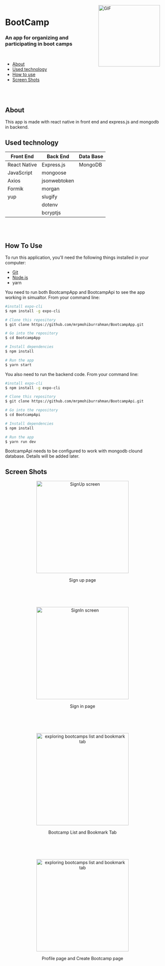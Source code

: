 <img align="right" alt="GIF" src="https://raw.githubusercontent.com/mrpmohiburrahman/BootcampApp/master/assets/gifs/bootcamp%20app%20demo_width_256.gif" width="200"/>  

# BootCamp 


### An app for organizing and participating in boot camps  
<br/>

* [About](#about)  
* [Used technology](#used-technology)  
* [How to use](#how-to-use)  
* [Screen Shots](#screen-shots)

<br/>
<br/>

## About
This app is made with react native in front end and express.js and mongodb in backend.

## Used technology
<table style="width:600px">
  <thead align="center">
   <tr border: none;>
     <th>Front End</th>
     <th>Back End</th>
     <th>Data Base</th>
   </tr>
  </thead>
  <tr>
    <td>React Native</td>
    <td>Express.js</td>
    <td>MongoDB</td>
  </tr>
  <tr>
    <td>JavaScript</td>
    <td>mongoose</td>
    <td>&nbsp</td>
  </tr>
  <tr>
    <td>Axios</td>
    <td>jsonwebtoken</td>
    <td>&nbsp</td>
  </tr>
  <tr>
    <td>Formik</td>
    <td>morgan</td>
    <td>&nbsp</td>
  </tr>
  <tr>
    <td>yup</td>
    <td>slugify</td>
    <td>&nbsp</td>
  </tr>
  <tr>
    <td>&nbsp</td>
    <td>dotenv</td>
    <td>&nbsp</td>
  </tr>
  <tr>
    <td>&nbsp</td>
    <td>bcryptjs</td>
    <td>&nbsp</td>
  </tr>
</table> 
<br/>
<br/>

## How To Use

To run this application, you'll need the following things installed in your computer:
* [Git](https://git-scm.com)
* [Node.js](https://nodejs.org/en/download/)
* yarn

You need to run both BootcampApp and BootcampApi to see the app working in simualtor.
From your command line:

```bash
#install expo-cli
$ npm install -g expo-cli

# Clone this repository
$ git clone https://github.com/mrpmohiburrahman/BootcampApp.git

# Go into the repository
$ cd BootcampApp

# Install dependencies
$ npm install

# Run the app
$ yarn start
```

You also need to run the backend code.
From your command line:

```bash
#install expo-cli
$ npm install -g expo-cli

# Clone this repository
$ git clone https://github.com/mrpmohiburrahman/BootcampApi.git

# Go into the repository
$ cd BootcampApi

# Install dependencies
$ npm install

# Run the app
$ yarn run dev
```
BootcampApi needs to be configured to work with mongodb clound database. Details will be added later.

## Screen Shots
<p align="center"><img src="https://raw.githubusercontent.com/mrpmohiburrahman/BootcampApp/master/assets/gifs/signup.gif" alt="SignUp screen" width="300"></p>
<p align="center">Sign up page</p>  
 <br />
 <br />
 <br />
<p align="center"><img src="https://raw.githubusercontent.com/mrpmohiburrahman/BootcampApp/master/assets/gifs/signin.gif" alt="SignIn screen" width="300"></p>
<p align="center">Sign in page</p>
 <br />
 <br />
 <br />
<p align="center"><img src="https://raw.githubusercontent.com/mrpmohiburrahman/BootcampApp/master/assets/gifs/exporing%20bootcamps%20list%20and%20book%20mark%20tab.gif" alt="exploring bootcamps list and bookmark tab" width="300"></p>
<p align="center">Bootcamp List and Bookmark Tab</p>
 <br />
 <br />
 <br />

<p align="center"><img src="https://raw.githubusercontent.com/mrpmohiburrahman/BootcampApp/master/assets/gifs/edit%20profile%20and%20create%20bootcamp_edit_200fps.gif" alt="exploring bootcamps list and bookmark tab" width="300"></p>
<p align="center">Profile page and Create Bootcamp page</p>
 <br />
 <br />
 <br />

<!--
<p align="center">
    <a href="https://github.com/mrpmohiburrahman/BootcampApp/commits/master">
    <img src="https://img.shields.io/github/last-commit/ArmynC/ArminC-AutoExec.svg?style=flat-square&logo=github&logoColor=white"
         alt="GitHub last commit">
    <a href="https://github.com/ArmynC/ArminC-AutoExec/issues">
    <img src="https://img.shields.io/github/issues-raw/ArmynC/ArminC-AutoExec.svg?style=flat-square&logo=github&logoColor=white"
         alt="GitHub issues">
    <a href="https://github.com/ArmynC/ArminC-AutoExec/pulls">
    <img src="https://img.shields.io/github/issues-pr-raw/ArmynC/ArminC-AutoExec.svg?style=flat-square&logo=github&logoColor=white"
         alt="GitHub pull requests">
    <a href="https://twitter.com/intent/tweet?text=Try this CS:GO AutoExec:&url=https%3A%2F%2Fgithub.com%2FArmynC%2FArminC-AutoExec">
    <img src="https://img.shields.io/twitter/url/https/github.com/ArmynC/ArminC-AutoExec.svg?style=flat-square&logo=twitter"
         alt="GitHub tweet">
</p>
--> 
